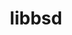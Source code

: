 ---
title: "libbsd"
layout: cache
categories: [package, develop-2025-02-23]
meta: {"compilers": ["cce@=18.0.0", "gcc@=10.5.0", "gcc@=11.1.0", "gcc@=11.4.0", "gcc@=12.3.0", "gcc@=12.4.0", "gcc@=13.2.0", "gcc@=13.3.0", "gcc@=7.3.1", "gcc@=7.5.0", "oneapi@=2024.1.0", "oneapi@=2024.2.1"], "num_specs": 18, "num_specs_by_stack": {"aws-pcluster-neoverse_v1": 1, "aws-pcluster-x86_64_v4": 4, "bootstrap-x86_64-linux-gnu": 1, "build_systems": 1, "data-vis-sdk": 1, "developer-tools-aarch64-linux-gnu": 1, "developer-tools-x86_64_v3-linux-gnu": 1, "e4s": 1, "e4s-cray-rhel": 1, "e4s-neoverse-v2": 1, "e4s-oneapi": 1, "e4s-rocm-external": 1, "hep": 1, "ml-linux-aarch64-cpu": 1, "ml-linux-aarch64-cuda": 1, "ml-linux-x86_64-cpu": 1, "ml-linux-x86_64-cuda": 1, "ml-linux-x86_64-rocm": 1, "radiuss": 1, "radiuss-aws": 1, "radiuss-aws-aarch64": 1, "root": 18, "tutorial": 2}, "oss": ["amzn2", "centos7", "rhel8", "ubuntu18.04", "ubuntu20.04", "ubuntu22.04", "ubuntu24.04"], "platforms": ["linux"], "stacks": ["aws-pcluster-neoverse_v1", "aws-pcluster-x86_64_v4", "bootstrap-x86_64-linux-gnu", "build_systems", "data-vis-sdk", "developer-tools-aarch64-linux-gnu", "developer-tools-x86_64_v3-linux-gnu", "e4s", "e4s-cray-rhel", "e4s-neoverse-v2", "e4s-oneapi", "e4s-rocm-external", "hep", "ml-linux-aarch64-cpu", "ml-linux-aarch64-cuda", "ml-linux-x86_64-cpu", "ml-linux-x86_64-cuda", "ml-linux-x86_64-rocm", "radiuss", "radiuss-aws", "radiuss-aws-aarch64", "root", "tutorial"], "targets": ["aarch64", "neoverse_v1", "neoverse_v2", "x86_64_v3", "x86_64_v4"], "versions": ["0.12.2"]}
spec_details: [{"compiler": "cce@=18.0.0", "hash": "5lz2itqk7szkvgwd5du5hiqp6jchqqkr", "os": "rhel8", "platform": "linux", "size": "-", "stacks": ["e4s-cray-rhel", "root"], "tarball": "https://binaries.spack.io/develop-2025-02-23/build_cache/linux-rhel8-x86_64_v3/cce-18.0.0/libbsd-0.12.2/linux-rhel8-x86_64_v3-cce-18.0.0-libbsd-0.12.2-5lz2itqk7szkvgwd5du5hiqp6jchqqkr.spack", "target": "x86_64_v3", "variants": ["build_system=autotools"], "versions": ["0.12.2"]}, {"compiler": "gcc@=12.4.0", "hash": "5umfglv6vx2nzkoflwitxf5u2cex7nkb", "os": "amzn2", "platform": "linux", "size": "-", "stacks": ["aws-pcluster-x86_64_v4", "root"], "tarball": "https://binaries.spack.io/develop-2025-02-23/build_cache/linux-amzn2-x86_64_v4/gcc-12.4.0/libbsd-0.12.2/linux-amzn2-x86_64_v4-gcc-12.4.0-libbsd-0.12.2-5umfglv6vx2nzkoflwitxf5u2cex7nkb.spack", "target": "x86_64_v4", "variants": ["build_system=autotools"], "versions": ["0.12.2"]}, {"compiler": "gcc@=11.4.0", "hash": "65noztofeiywu6pyqiq5mdjaruizohlq", "os": "ubuntu22.04", "platform": "linux", "size": "-", "stacks": ["e4s-neoverse-v2", "root"], "tarball": "https://binaries.spack.io/develop-2025-02-23/build_cache/linux-ubuntu22.04-neoverse_v2/gcc-11.4.0/libbsd-0.12.2/linux-ubuntu22.04-neoverse_v2-gcc-11.4.0-libbsd-0.12.2-65noztofeiywu6pyqiq5mdjaruizohlq.spack", "target": "neoverse_v2", "variants": ["build_system=autotools"], "versions": ["0.12.2"]}, {"compiler": "gcc@=12.4.0", "hash": "72yzniubccwk3mj6dkihef4xsbwkgi45", "os": "amzn2", "platform": "linux", "size": "-", "stacks": ["aws-pcluster-neoverse_v1", "root"], "tarball": "https://binaries.spack.io/develop-2025-02-23/build_cache/linux-amzn2-neoverse_v1/gcc-12.4.0/libbsd-0.12.2/linux-amzn2-neoverse_v1-gcc-12.4.0-libbsd-0.12.2-72yzniubccwk3mj6dkihef4xsbwkgi45.spack", "target": "neoverse_v1", "variants": ["build_system=autotools"], "versions": ["0.12.2"]}, {"compiler": "gcc@=7.3.1", "hash": "bsu3erpcjmcgdlnwemtsg6vrdrqxlgxe", "os": "amzn2", "platform": "linux", "size": "-", "stacks": ["radiuss-aws", "root"], "tarball": "https://binaries.spack.io/develop-2025-02-23/build_cache/linux-amzn2-x86_64_v3/gcc-7.3.1/libbsd-0.12.2/linux-amzn2-x86_64_v3-gcc-7.3.1-libbsd-0.12.2-bsu3erpcjmcgdlnwemtsg6vrdrqxlgxe.spack", "target": "x86_64_v3", "variants": ["build_system=autotools"], "versions": ["0.12.2"]}, {"compiler": "oneapi@=2024.1.0", "hash": "damkynnrxrhffgmrlae7sikeejgyg6ws", "os": "amzn2", "platform": "linux", "size": "-", "stacks": ["aws-pcluster-x86_64_v4", "root"], "tarball": "https://binaries.spack.io/develop-2025-02-23/build_cache/linux-amzn2-x86_64_v4/oneapi-2024.1.0/libbsd-0.12.2/linux-amzn2-x86_64_v4-oneapi-2024.1.0-libbsd-0.12.2-damkynnrxrhffgmrlae7sikeejgyg6ws.spack", "target": "x86_64_v4", "variants": ["build_system=autotools"], "versions": ["0.12.2"]}, {"compiler": "gcc@=11.4.0", "hash": "gdkcvdrc73wpu2esxf7fsd4pxh7t5ku2", "os": "ubuntu22.04", "platform": "linux", "size": "-", "stacks": ["e4s", "e4s-rocm-external", "hep", "root", "tutorial"], "tarball": "https://binaries.spack.io/develop-2025-02-23/build_cache/linux-ubuntu22.04-x86_64_v3/gcc-11.4.0/libbsd-0.12.2/linux-ubuntu22.04-x86_64_v3-gcc-11.4.0-libbsd-0.12.2-gdkcvdrc73wpu2esxf7fsd4pxh7t5ku2.spack", "target": "x86_64_v3", "variants": ["build_system=autotools"], "versions": ["0.12.2"]}, {"compiler": "gcc@=7.3.1", "hash": "jhnnkrlvkd6kg7bw7wbbbncgaw5o6j5d", "os": "amzn2", "platform": "linux", "size": "-", "stacks": ["radiuss-aws-aarch64", "root"], "tarball": "https://binaries.spack.io/develop-2025-02-23/build_cache/linux-amzn2-aarch64/gcc-7.3.1/libbsd-0.12.2/linux-amzn2-aarch64-gcc-7.3.1-libbsd-0.12.2-jhnnkrlvkd6kg7bw7wbbbncgaw5o6j5d.spack", "target": "aarch64", "variants": ["build_system=autotools"], "versions": ["0.12.2"]}, {"compiler": "gcc@=10.5.0", "hash": "l5awdhe7bsf5q7zejwh4hx2jpacv4lst", "os": "centos7", "platform": "linux", "size": "-", "stacks": ["developer-tools-x86_64_v3-linux-gnu", "root"], "tarball": "https://binaries.spack.io/develop-2025-02-23/build_cache/linux-centos7-x86_64_v3/gcc-10.5.0/libbsd-0.12.2/linux-centos7-x86_64_v3-gcc-10.5.0-libbsd-0.12.2-l5awdhe7bsf5q7zejwh4hx2jpacv4lst.spack", "target": "x86_64_v3", "variants": ["build_system=autotools"], "versions": ["0.12.2"]}, {"compiler": "gcc@=13.3.0", "hash": "mgi6evan7uehbimael6njtiviasv3hts", "os": "rhel8", "platform": "linux", "size": "-", "stacks": ["developer-tools-aarch64-linux-gnu", "root"], "tarball": "https://binaries.spack.io/develop-2025-02-23/build_cache/linux-rhel8-aarch64/gcc-13.3.0/libbsd-0.12.2/linux-rhel8-aarch64-gcc-13.3.0-libbsd-0.12.2-mgi6evan7uehbimael6njtiviasv3hts.spack", "target": "aarch64", "variants": ["build_system=autotools"], "versions": ["0.12.2"]}, {"compiler": "oneapi@=2024.2.1", "hash": "pzcfio7uolhnql5m35lh3t5y2k37sgkr", "os": "ubuntu22.04", "platform": "linux", "size": "-", "stacks": ["e4s-oneapi", "root"], "tarball": "https://binaries.spack.io/develop-2025-02-23/build_cache/linux-ubuntu22.04-x86_64_v3/oneapi-2024.2.1/libbsd-0.12.2/linux-ubuntu22.04-x86_64_v3-oneapi-2024.2.1-libbsd-0.12.2-pzcfio7uolhnql5m35lh3t5y2k37sgkr.spack", "target": "x86_64_v3", "variants": ["build_system=autotools"], "versions": ["0.12.2"]}, {"compiler": "gcc@=12.4.0", "hash": "rvj4wsdu4pjabyh76luuxvgnjfo726wu", "os": "amzn2", "platform": "linux", "size": "-", "stacks": ["aws-pcluster-x86_64_v4", "root"], "tarball": "https://binaries.spack.io/develop-2025-02-23/build_cache/linux-amzn2-x86_64_v3/gcc-12.4.0/libbsd-0.12.2/linux-amzn2-x86_64_v3-gcc-12.4.0-libbsd-0.12.2-rvj4wsdu4pjabyh76luuxvgnjfo726wu.spack", "target": "x86_64_v3", "variants": ["build_system=autotools"], "versions": ["0.12.2"]}, {"compiler": "gcc@=12.3.0", "hash": "sdxuv5vtiaf6qlcpy3qlza5f627ilbjm", "os": "ubuntu22.04", "platform": "linux", "size": "-", "stacks": ["root", "tutorial"], "tarball": "https://binaries.spack.io/develop-2025-02-23/build_cache/linux-ubuntu22.04-x86_64_v3/gcc-12.3.0/libbsd-0.12.2/linux-ubuntu22.04-x86_64_v3-gcc-12.3.0-libbsd-0.12.2-sdxuv5vtiaf6qlcpy3qlza5f627ilbjm.spack", "target": "x86_64_v3", "variants": ["build_system=autotools"], "versions": ["0.12.2"]}, {"compiler": "gcc@=13.2.0", "hash": "ulwrm5goi42efufj4zqjwcynfotat7xn", "os": "ubuntu24.04", "platform": "linux", "size": "-", "stacks": ["ml-linux-aarch64-cpu", "ml-linux-aarch64-cuda", "root"], "tarball": "https://binaries.spack.io/develop-2025-02-23/build_cache/linux-ubuntu24.04-aarch64/gcc-13.2.0/libbsd-0.12.2/linux-ubuntu24.04-aarch64-gcc-13.2.0-libbsd-0.12.2-ulwrm5goi42efufj4zqjwcynfotat7xn.spack", "target": "aarch64", "variants": ["build_system=autotools"], "versions": ["0.12.2"]}, {"compiler": "gcc@=13.2.0", "hash": "upoaweac3x4mlnrmotm4ve2gepanmaho", "os": "ubuntu24.04", "platform": "linux", "size": "-", "stacks": ["bootstrap-x86_64-linux-gnu", "ml-linux-x86_64-cpu", "ml-linux-x86_64-cuda", "ml-linux-x86_64-rocm", "root"], "tarball": "https://binaries.spack.io/develop-2025-02-23/build_cache/linux-ubuntu24.04-x86_64_v3/gcc-13.2.0/libbsd-0.12.2/linux-ubuntu24.04-x86_64_v3-gcc-13.2.0-libbsd-0.12.2-upoaweac3x4mlnrmotm4ve2gepanmaho.spack", "target": "x86_64_v3", "variants": ["build_system=autotools"], "versions": ["0.12.2"]}, {"compiler": "oneapi@=2024.1.0", "hash": "y6wfo5red2h3x4amnfvrycuqtxp3zvwg", "os": "amzn2", "platform": "linux", "size": "-", "stacks": ["aws-pcluster-x86_64_v4", "root"], "tarball": "https://binaries.spack.io/develop-2025-02-23/build_cache/linux-amzn2-x86_64_v3/oneapi-2024.1.0/libbsd-0.12.2/linux-amzn2-x86_64_v3-oneapi-2024.1.0-libbsd-0.12.2-y6wfo5red2h3x4amnfvrycuqtxp3zvwg.spack", "target": "x86_64_v3", "variants": ["build_system=autotools"], "versions": ["0.12.2"]}, {"compiler": "gcc@=7.5.0", "hash": "ybl22yhizz5crfnrsfq3nbwrctzkgrmz", "os": "ubuntu18.04", "platform": "linux", "size": "-", "stacks": ["build_systems", "radiuss", "root"], "tarball": "https://binaries.spack.io/develop-2025-02-23/build_cache/linux-ubuntu18.04-x86_64_v3/gcc-7.5.0/libbsd-0.12.2/linux-ubuntu18.04-x86_64_v3-gcc-7.5.0-libbsd-0.12.2-ybl22yhizz5crfnrsfq3nbwrctzkgrmz.spack", "target": "x86_64_v3", "variants": ["build_system=autotools"], "versions": ["0.12.2"]}, {"compiler": "gcc@=11.1.0", "hash": "z2wnke7texluupebkoy6zwu7deemoqpi", "os": "ubuntu20.04", "platform": "linux", "size": "-", "stacks": ["data-vis-sdk", "root"], "tarball": "https://binaries.spack.io/develop-2025-02-23/build_cache/linux-ubuntu20.04-x86_64_v3/gcc-11.1.0/libbsd-0.12.2/linux-ubuntu20.04-x86_64_v3-gcc-11.1.0-libbsd-0.12.2-z2wnke7texluupebkoy6zwu7deemoqpi.spack", "target": "x86_64_v3", "variants": ["build_system=autotools"], "versions": ["0.12.2"]}]
---